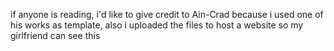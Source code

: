 if anyone is reading, i'd like to give credit to Ain-Crad because i used one of his works as template, also i uploaded the files to host a website so my girlfriend can see this
